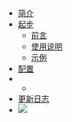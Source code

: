 - [简介](/zh-cn/readme.md)
- [起步](/zh-cn/preface.md)
    + [前言](/zh-cn/preface.md)
    + [使用说明](/zh-cn/usage.md)
    + [示例](/zh-cn/examples.md)
- [配置](/zh-cn/configuration.md)
- -
- [更新日志](/zh-cn/update-log.md)
- [![](https://img.shields.io/npm/v/wildfire.svg?style=flat-square)](https://www.npmjs.com/wildfire)